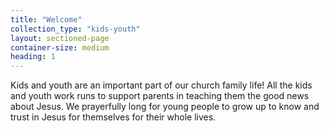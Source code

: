 ```yaml
---
title: "Welcome"
collection_type: "kids-youth"
layout: sectioned-page
container-size: medium
heading: 1
---
```


Kids and youth are an important part of our church family life! All the kids and youth work runs to support parents in teaching them the good news about Jesus. We prayerfully long for young people to grow up to know and trust in Jesus for themselves for their whole lives.
